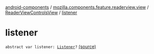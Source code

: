 [android-components](../../index.md) / [mozilla.components.feature.readerview.view](../index.md) / [ReaderViewControlsView](index.md) / [listener](./listener.md)

# listener

`abstract var listener: `[`Listener`](-listener/index.md)`?` [(source)](https://github.com/mozilla-mobile/android-components/blob/master/components/feature/readerview/src/main/java/mozilla/components/feature/readerview/view/ReaderViewControlsView.kt#L18)